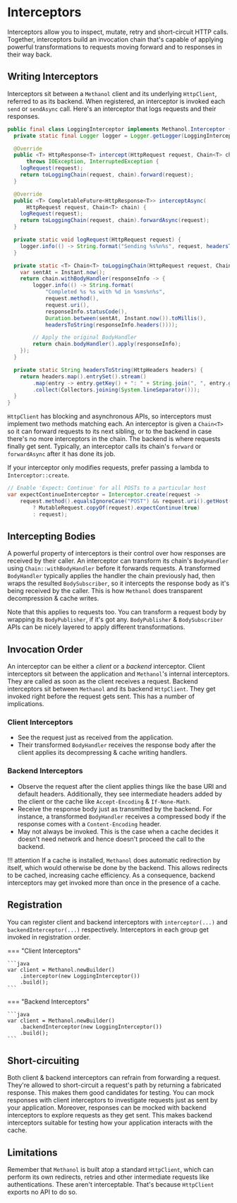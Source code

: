 # Interceptors

Interceptors allow you to inspect, mutate, retry and short-circuit HTTP calls. Together, interceptors
build an invocation chain that's capable of applying powerful transformations to requests moving forward
and to responses in their way back.

## Writing Interceptors

Interceptors sit between a `Methanol` client and its underlying `HttpClient`, referred to as its
backend. When registered, an interceptor is invoked each `send` or `sendAsync`
call. Here's an interceptor that logs requests and their responses.

```java
public final class LoggingInterceptor implements Methanol.Interceptor {
  private static final Logger logger = Logger.getLogger(LoggingInterceptor.class.getName());

  @Override
  public <T> HttpResponse<T> intercept(HttpRequest request, Chain<T> chain)
      throws IOException, InterruptedException {
    logRequest(request);
    return toLoggingChain(request, chain).forward(request);
  }

  @Override
  public <T> CompletableFuture<HttpResponse<T>> interceptAsync(
      HttpRequest request, Chain<T> chain) {
    logRequest(request);
    return toLoggingChain(request, chain).forwardAsync(request);
  }

  private static void logRequest(HttpRequest request) {
    logger.info(() -> String.format("Sending %s%n%s", request, headersToString(request.headers())));
  }

  private static <T> Chain<T> toLoggingChain(HttpRequest request, Chain<T> chain) {
    var sentAt = Instant.now();
    return chain.withBodyHandler(responseInfo -> {
        logger.info(() -> String.format(
            "Completed %s %s with %d in %sms%n%s",
            request.method(),
            request.uri(),
            responseInfo.statusCode(),
            Duration.between(sentAt, Instant.now()).toMillis(),
            headersToString(responseInfo.headers())));

        // Apply the original BodyHandler
        return chain.bodyHandler().apply(responseInfo);
    });
  }

  private static String headersToString(HttpHeaders headers) {
    return headers.map().entrySet().stream()
        .map(entry -> entry.getKey() + ": " + String.join(", ", entry.getValue()))
        .collect(Collectors.joining(System.lineSeparator()));
  }
}
```

`HttpClient` has blocking and asynchronous APIs, so interceptors must implement two methods
matching each. An interceptor is given a `Chain<T>` so it can forward requests to 
its next sibling, or to the backend in case there's no more interceptors in the chain. The backend is
where requests finally get sent. Typically, an interceptor calls its chain's `forward` or `forwardAsync`
after it has done its job.

If your interceptor only modifies requests, prefer passing a lambda to `Interceptor::create`.

```java
// Enable 'Expect: Continue' for all POSTs to a particular host
var expectContinueInterceptor = Interceptor.create(request ->
    request.method().equalsIgnoreCase("POST") && request.uri().getHost().equals("api.imgur.com")
        ? MutableRequest.copyOf(request).expectContinue(true)
        : request);
```

## Intercepting Bodies

A powerful property of interceptors is their control over how responses are received by their
caller. An interceptor can transform its chain's `BodyHandler` using
`Chain::withBodyHandler` before it forwards requests. A transformed `BodyHandler` typically applies the handler the chain previously
had, then wraps the resulted `BodySubscriber`, so it intercepts the response body as it's being received
by the caller. This is how `Methanol` does transparent decompression & cache writes.

Note that this applies to requests too. You can transform a request body by wrapping its 
`BodyPublisher`, if it's got any. `BodyPublisher` & `BodySubscriber` APIs can be nicely layered to
apply different transformations.

<!-- TODO mention retries -->

## Invocation Order

An interceptor can be either a *client* or a *backend* interceptor. Client interceptors sit between
the application and `Methanol`'s internal interceptors. They are called as soon as the client
receives a request. Backend interceptors sit between `Methanol` and its backend `HttpClient`. They
get invoked right before the request gets sent. This has a number
of implications.

### Client Interceptors

 * See the request just as received from the application.
 * Their transformed `BodyHandler` receives the response body after the client applies its
   decompressing & cache writing handlers.

### Backend Interceptors

* Observe the request after the client applies things like the base URI and default
  headers. Additionally, they see
  intermediate headers added by the client or the cache like `Accept-Encoding` & `If-None-Math`.
* Receive the response body just as transmitted by the backend. For instance, a transformed
  `BodyHandler` receives a compressed body if the response comes with a `Content-Encoding` header.
* May not always be invoked. This is the case when a cache decides it doesn't need network and hence
  doesn't proceed the call to the backend.

!!! attention
    If a cache is installed, `Methanol` does automatic redirection by itself, which would otherwise
    be done by the backend. This allows redirects to be cached, increasing cache efficiency. As a
    consequence, backend interceptors may get invoked more than once in the presence of a cache.

## Registration

You can register client and backend interceptors with `interceptor(...)` and `backendInterceptor(...)`
respectively. Interceptors in each group get invoked in registration order.

=== "Client Interceptors"

    ```java
    var client = Methanol.newBuilder()
        .interceptor(new LoggingInterceptor())
        .build();
    ```

=== "Backend Interceptors"

    ```java
    var client = Methanol.newBuilder()
        .backendInterceptor(new LoggingInterceptor())
        .build();
    ```

## Short-circuiting

Both client & backend interceptors can refrain from forwarding a request. They're allowed to
short-circuit a request's path by returning a fabricated response. This makes them good candidates
for testing. You can mock responses with client interceptors to investigate requests just
as sent by your application. Moreover, responses can be mocked with backend interceptors to explore
requests as they get sent. This makes backend interceptors suitable for testing how your application
interacts with the cache.

## Limitations

Remember that `Methanol` is built atop a standard `HttpClient`, which can perform its own redirects,
retries and other intermediate requests like authentications. These aren't interceptable. That's
because `HttpClient` exports no API to do so.
